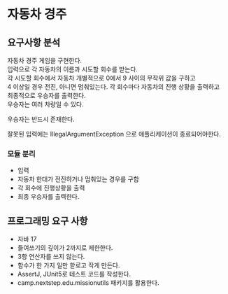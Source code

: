 # 자동차 경주

## 요구사항 분석

자동차 경주 게임을 구현한다.  
입력으로 각 자동차의 이름과 시도할 회수를 받는다.  
각 시도할 회수에서 자동차 개별적으로 0에서 9 사이의 무작위 값을 구하고  
4 이상일 경우 전진, 아니면 멈춰있는다.
각 회수마다 자동차의 진행 상황을 출력하고  
최종적으로 우승자를 출력한다.  
우승자는 여러 차량일 수 있다.

우승자는 반드시 존재한다.

잘못된 입력에는 IllegalArgumentException 으로 애플리케이션이 종료되어야한다.

### 모듈 분리

- 입력
- 자동차 한대가 전진하거나 멈춰있는 경우를 구함
- 각 회수에 진행상황을 출력
- 최종 우승자를 출력한다.

## 프로그래밍 요구 사항

- 자바 17
- 들여쓰기의 깊이가 2까지로 제한한다.
- 3항 연산자를 쓰지 않는다.
- 함수가 한 가지 일만 핟로고 작게 만든다.
- AssertJ, JUnit5로 테스트 코드를 작성한다.
- camp.nextstep.edu.missionutils 패키지를 활용한다.
